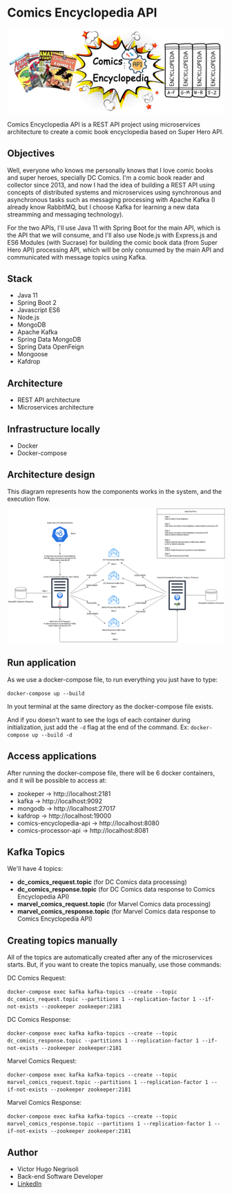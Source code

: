 # Comics Encyclopedia API

![Logo](https://github.com/vhnegrisoli/comics-encyclopedia-api/blob/main/API%20Logo.png)

Comics Encyclopedia API is a REST API project using microservices architecture to create a comic book encyclopedia based on Super Hero API.

## Objectives

Well, everyone who knows me personally knows that I love comic books and super heroes, specially DC Comics. I'm a comic book reader and collector since 2013, and now I had the idea of building a REST API using concepts of distributed systems and microservices using synchronous and asynchronous tasks such as messaging processing with Apache Kafka (I already know RabbitMQ, but I choose Kafka for learning a new data streamming and messaging technology).

For the two APIs, I'll use Java 11 with Spring Boot for the main API, which is the API that we will consume, and I'll also use Node.js with Express.js and ES6 Modules (with Sucrase) for building the comic book data (from Super Hero API) processing API, which will be only consumed by the main API and communicated with message topics using Kafka.

## Stack

* Java 11
* Spring Boot 2
* Javascript ES6
* Node.js
* MongoDB
* Apache Kafka
* Spring Data MongoDB
* Spring Data OpenFeign
* Mongoose
* Kafdrop

## Architecture

* REST API architecture
* Microservices architecture

## Infrastructure locally

* Docker
* Docker-compose

## Architecture design

This diagram represents how the components works in the system, and the execution flow. 

![Architecture design](https://github.com/vhnegrisoli/comics-encyclopedia-api/blob/main/Comics%20Encyclopedia%20Architecture.png)

## Run application

As we use a docker-compose file, to run everything you just have to type:

`docker-compose up --build`

In yout terminal at the same directory as the docker-compose file exists.

And if you doesn't want to see the logs of each container during initialization, just add the `-d` flag at the end of the command. Ex: `docker-compose up --build -d`

## Access applications

After running the docker-compose file, there will be 6 docker containers, and it will be possible to access at:

* zookeper                ->  http://localhost:2181
* kafka                   ->  http://localhost:9092
* mongodb                 ->  http://localhost:27017
* kafdrop                 ->  http://localhost:19000
* comics-encyclopedia-api ->  http://localhost:8080
* comics-processor-api    ->  http://localhost:8081

## Kafka Topics

We'll have 4 topics:

* **dc_comics_request.topic** (for DC Comics data processing)
* **dc_comics_response.topic** (for DC Comics data response to Comics Encyclopedia API)
* **marvel_comics_request.topic** (for Marvel Comics data processing)
* **marvel_comics_response.topic** (for Marvel Comics data response to Comics Encyclopedia API)

## Creating topics manually

All of the topics are automatically created after any of the microservices starts. But, if you want to create the
topics manually, use those commands: 

DC Comics Request:

`docker-compose exec kafka kafka-topics --create --topic dc_comics_request.topic --partitions 1 --replication-factor 1 --if-not-exists --zookeeper zookeeper:2181`

DC Comics Response:

`docker-compose exec kafka kafka-topics --create --topic dc_comics_response.topic --partitions 1 --replication-factor 1 --if-not-exists --zookeeper zookeeper:2181`

Marvel Comics Request: 

`docker-compose exec kafka kafka-topics --create --topic marvel_comics_request.topic --partitions 1 --replication-factor 1 --if-not-exists --zookeeper zookeeper:2181`

Marvel Comics Response:

`docker-compose exec kafka kafka-topics --create --topic marvel_comics_response.topic --partitions 1 --replication-factor 1 --if-not-exists --zookeeper zookeeper:2181`

## Author

* Victor Hugo Negrisoli
* Back-end Software Developer
* [LinkedIn](https://www.linkedin.com/in/victorhugonegrisoli/)
